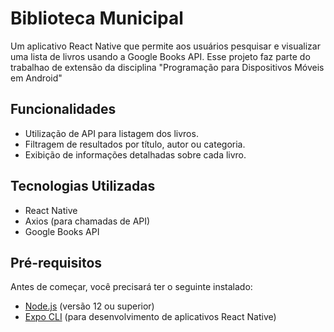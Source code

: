 # Biblioteca Municipal

Um aplicativo React Native que permite aos usuários pesquisar e visualizar uma lista de livros usando a Google Books API. Esse projeto faz parte do trabalhao de extensão da disciplina "Programação para Dispositivos Móveis em Android"

## Funcionalidades

- Utilização de API para listagem dos livros.
- Filtragem de resultados por título, autor ou categoria.
- Exibição de informações detalhadas sobre cada livro.

## Tecnologias Utilizadas

- React Native
- Axios (para chamadas de API)
- Google Books API

## Pré-requisitos

Antes de começar, você precisará ter o seguinte instalado:

- [Node.js](https://nodejs.org/) (versão 12 ou superior)
- [Expo CLI](https://docs.expo.dev/get-started/installation/) (para desenvolvimento de aplicativos React Native)
